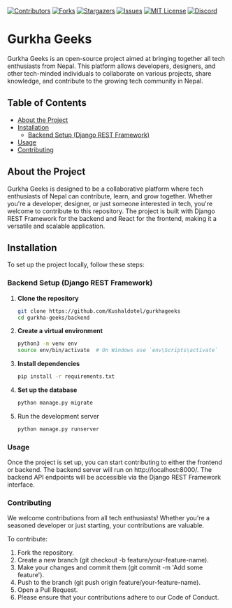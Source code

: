 [![Contributors][contributors-shield]][contributors-url]
[![Forks][forks-shield]][forks-url]
[![Stargazers][stars-shield]][stars-url]
[![Issues][issues-shield]][issues-url]
[![MIT License][license-shield]][license-url]
[![Discord][discord-shield]][discord-url]


# Gurkha Geeks

Gurkha Geeks is an open-source project aimed at bringing together all tech enthusiasts from Nepal. This platform allows developers, designers, and other tech-minded individuals to collaborate on various projects, share knowledge, and contribute to the growing tech community in Nepal.

## Table of Contents

- [About the Project](#about-the-project)
- [Installation](#installation)
  - [Backend Setup (Django REST Framework)](#backend-setup-django-rest-framework)
- [Usage](#usage)
- [Contributing](#contributing)

## About the Project

Gurkha Geeks is designed to be a collaborative platform where tech enthusiasts of Nepal can contribute, learn, and grow together. Whether you're a developer, designer, or just someone interested in tech, you're welcome to contribute to this repository. The project is built with Django REST Framework for the backend and React for the frontend, making it a versatile and scalable application.

## Installation

To set up the project locally, follow these steps:

### Backend Setup (Django REST Framework)

1. **Clone the repository**

   ```bash
   git clone https://github.com/Kushaldotel/gurkhageeks
   cd gurkha-geeks/backend

2. **Create a virtual environment**

    ```bash
    python3 -m venv env
    source env/bin/activate  # On Windows use `env\Scripts\activate`

3. **Install dependencies**

    ```bash
    pip install -r requirements.txt

4. **Set up the database**

    ```bash
    python manage.py migrate

5. Run the development server

    ```bash
    python manage.py runserver


### Usage
Once the project is set up, you can start contributing to either the frontend or backend. The backend server will run on http://localhost:8000/. The backend API endpoints will be accessible via the Django REST Framework interface.


### Contributing
We welcome contributions from all tech enthusiasts! Whether you're a seasoned developer or just starting, your contributions are valuable.

To contribute:

1. Fork the repository.
2. Create a new branch (git checkout -b feature/your-feature-name).
3. Make your changes and commit them (git commit -m 'Add some feature').
4. Push to the branch (git push origin feature/your-feature-name).
5. Open a Pull Request.
6. Please ensure that your contributions adhere to our Code of Conduct.



<!-- MARKDOWN LINKS & IMAGES -->
[contributors-shield]: https://img.shields.io/github/contributors/Kushaldotel/gurkhageeks.svg?style=for-the-badge
[contributors-url]: https://github.com/Kushaldotel/gurkhageeks/graphs/contributors
[forks-shield]: https://img.shields.io/github/forks/Kushaldotel/gurkhageeks.svg?style=for-the-badge
[forks-url]: https://github.com/Kushaldotel/gurkhageeks/network/members
[stars-shield]: https://img.shields.io/github/stars/Kushaldotel/gurkhageeks.svg?style=for-the-badge
[stars-url]: https://github.com/Kushaldotel/gurkhageeks/stargazers
[issues-shield]: https://img.shields.io/github/issues/Kushaldotel/gurkhageeks.svg?style=for-the-badge
[issues-url]: https://github.com/Kushaldotel/gurkhageeks/issues
[license-shield]: https://img.shields.io/github/license/Kushaldotel/gurkhageeks.svg?style=for-the-badge
[license-url]: https://github.com/Kushaldotel/gurkhageeks/blob/main/LICENSE
[discord-shield]: https://img.shields.io/discord/your_discord_server_id.svg?style=for-the-badge
[discord-url]: https://discord.gg/CVNrjK3gpB


